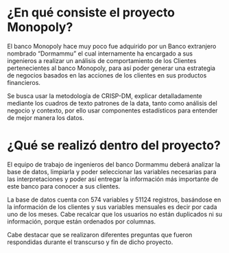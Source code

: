 # ¿En qué consiste el proyecto Monopoly?

El banco Monopoly hace muy poco fue adquirido por un Banco extranjero nombrado “Dormammu” el cual 
internamente ha encargado a sus ingenieros a realizar un análisis de comportamiento de 
los Clientes pertenecientes al banco Monopoly, para así poder generar una estrategia de negocios 
basados en las acciones de los clientes en sus productos financieros.

Se busca usar la metodología de CRISP-DM, explicar detalladamente mediante los cuadros de texto 
patrones de la data, tanto como análisis del negocio y contexto, por ello usar componentes 
estadísticos para entender de mejor manera los datos.

# ¿Qué se realizó dentro del proyecto?

El equipo de trabajo de ingenieros del banco Dormammu deberá analizar la base de datos, 
limpiarla y poder seleccionar las variables necesarias para las interpretaciones y poder así 
entregar la información más importante de este banco para conocer a sus clientes.

La base de datos cuenta con 574 variables y 51124 registros, basándose en la información de 
los clientes y sus variables mensuales es decir por cada uno de los meses. Cabe recalcar 
que los usuarios no están duplicados ni su información, porque están ordenados por columnas.

Cabe destacar que se realizaron diferentes preguntas que fueron respondidas durante el 
transcurso y fin de dicho proyecto.
